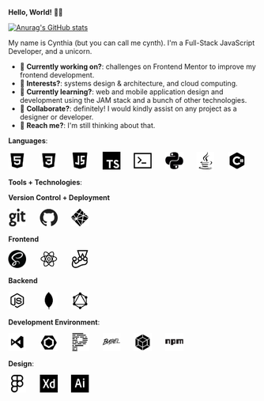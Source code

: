 **Hello, World!** 👋🏾

[![Anurag's GitHub stats](https://github-readme-stats.vercel.app/api?username=likelytwitchdollop&show_icons=true&theme=graywhite)](https://github.com/anuraghazra/github-readme-stats)

My name is Cynthia (but you can call me cynth). I'm a Full-Stack JavaScript Developer, and a unicorn.

- 👀 **Currently working on?**: challenges on Frontend Mentor to improve my frontend development.
- 👀 **Interests?**: systems design & architecture, and cloud computing.
- 👀 **Currently learning?**: web and mobile application design and development using the JAM stack and a bunch of other technologies.
- 👀 **Collaborate?**: definitely! I would kindly assist on any project as a designer or developer.
- 👀 **Reach me?**: I'm still thinking about that.

**Languages**:
<p float="left">
  <img src="./assets/html-1.png" alt="HTML" width="36px" height="36px">
  &nbsp;&nbsp;&nbsp;&nbsp;&nbsp;
  <img src="./assets/css-1.png" alt="CSS" width="36px" height="36px">
  &nbsp;&nbsp;&nbsp;&nbsp;&nbsp;
  <img src="./assets/javascript-1.png" alt="JavaScript" width="36px" height="36px">
  &nbsp;&nbsp;&nbsp;&nbsp;&nbsp;
  <img src="./assets/typescript-1.png" alt="TypeScript" width="36px" height="36px">
  &nbsp;&nbsp;&nbsp;&nbsp;&nbsp;
  <img src="./assets/bash-1.png" alt="Bash" width="36px" height="36px">
  &nbsp;&nbsp;&nbsp;&nbsp;&nbsp;
  <img src="./assets/python-1.png" alt="Python" width="36px" height="36px">
  &nbsp;&nbsp;&nbsp;&nbsp;&nbsp;
  <img src="./assets/java-1.png" alt="Java" width="36px" height="36px">
  &nbsp;&nbsp;&nbsp;&nbsp;&nbsp;
  <img src="./assets/csharp-2.png" alt="C#" width="36px" height="36px">
</p>

**Tools + Technologies**:

**Version Control + Deployment**
<p float="left">
  <img src="./assets/git-1.png" alt="Git" width="36px" height="36px">
  &nbsp;&nbsp;&nbsp;&nbsp;&nbsp;
  <img src="./assets/github-1.png" alt="GitHub" width="36px" height="36px">
  &nbsp;&nbsp;&nbsp;&nbsp;&nbsp;
  <img src="./assets/netlify-1.png" alt="Netlify" width="36px" height="36px">
</p>

**Frontend**
<p float="left">
  <img src="./assets/sass-1.png" alt="Sass" width="36px" height="36px">
  &nbsp;&nbsp;&nbsp;&nbsp;&nbsp;
  <img src="./assets/react-1.png" alt="React.js" width="36px" height="36px">
  &nbsp;&nbsp;&nbsp;&nbsp;&nbsp;
  <img src="./assets/jest-1.png" alt="Jest" width="36px" height="36px">
</p>

**Backend**
<p float="left">
  <img src="./assets/nodejs-1.png" alt="Node.js" width="36px" height="36px">
  &nbsp;&nbsp;&nbsp;&nbsp;&nbsp;
  <img src="./assets/mongodb-1.png" alt="MongoDB" width="36px" height="36px">
  &nbsp;&nbsp;&nbsp;&nbsp;&nbsp;
  <img src="./assets/graphql-1.png" alt="GraphQL" width="36px" height="36px">
</p>

**Development Environment**:
<p float="left">
  <img src="./assets/vs-code-1.png" alt="VS Code" width="36px" height="36px">
  &nbsp;&nbsp;&nbsp;&nbsp;&nbsp;
  <img src="./assets/eslint-1.png" alt="ES Lint" width="36px" height="36px">
  &nbsp;&nbsp;&nbsp;&nbsp;&nbsp;
  <img src="./assets/prettier-1.png" alt="Prettier" width="36px" height="36px">
  &nbsp;&nbsp;&nbsp;&nbsp;&nbsp;
  <img src="./assets/babel-1.png" alt="Babel" width="36px" height="36px">
  &nbsp;&nbsp;&nbsp;&nbsp;&nbsp;
  <img src="./assets/webpack-1.png" alt="Webpack" width="36px" height="36px">
  &nbsp;&nbsp;&nbsp;&nbsp;&nbsp;
  <img src="./assets/npm-1.png" alt="nmp" width="36px" height="36px">
  &nbsp;&nbsp;&nbsp;&nbsp;&nbsp;
</p>

**Design**:
<p float="left">
  <img src="./assets/figma-1.png" alt="Figma" width="36px" height="36px">
  &nbsp;&nbsp;&nbsp;&nbsp;&nbsp;
  <img src="./assets/xd-1.png" alt="Adobe XD" width="36px" height="36px">
  &nbsp;&nbsp;&nbsp;&nbsp;&nbsp;
  <img src="./assets/illustrator-1.png" alt="Illustrator" width="36px" height="36px">
  &nbsp;&nbsp;&nbsp;&nbsp;&nbsp;
</p>

<!---
**Attributtions**:
<div>Icons made by <a href="https://www.freepik.com" title="Freepik">Freepik</a> from <a href="https://www.flaticon.com/" title="Flaticon">www.flaticon.com</a></div>
--->

<!---
likelytwitchdollop/likelytwitchdollop is a ✨ special ✨ repository because its `README.md` (this file) appears on your GitHub profile.
You can click the Preview link to take a look at your changes.
--->
